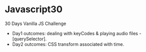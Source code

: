 # Javascript30
30 Days Vanilla JS Challenge

- Day1 outcomes: dealing with keyCodes & playing audio files - [querySelector].
- Day2 outcomes: CSS transform associated with time.
